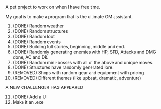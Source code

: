 A pet project to work on when I have free time.

My goal is to make a program that is the ultimate GM assistant.

1) (DONE) Random weather
2) (DONE) Random structures
3) (DONE) Random loot
4) (DONE) Random events
5) (DONE) Building full stories, beginning, middle and end.
6) (DONE) Randomly generating enemies with HP, SPD, Attacks and DMG done, AC and DR.
7) (DONE) Random mini-bosses with all of the above and unique moves.
8) (DONE) Structures have randomly generated lore.
9) (REMOVED) Shops with random gear and equipment with pricing
10) (REMOVED) Different themes (like upbeat, dramatic, adventure)

A NEW CHALLENGER HAS APPEARED

11) (DONE) Add a UI
12) Make it an .exe
